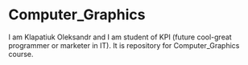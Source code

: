 # Computer_Graphics
I am Klapatiuk Oleksandr and I am student of KPI (future cool-great programmer or marketer in IT). It is repository for Computer_Graphics course.
